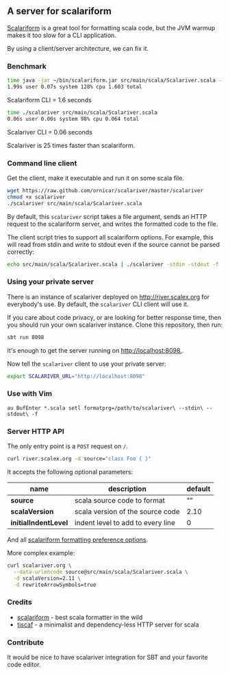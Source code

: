 ## A server for scalariform

[Scalariform](https://github.com/mdr/scalariform) is a great tool for formatting scala code,
but the JVM warmup makes it too slow for a CLI application.

By using a client/server architecture, we can fix it.

### Benchmark

```sh
time java -jar ~/bin/scalariform.jar src/main/scala/Scalariver.scala --stdout  
1.99s user 0.07s system 128% cpu 1.603 total
```
Scalariform CLI = 1.6 seconds

```sh
time ./scalariver src/main/scala/Scalariver.scala
0.06s user 0.00s system 98% cpu 0.064 total
```
Scalariver CLI = 0.06 seconds

Scalariver is 25 times faster than scalariform.

### Command line client

Get the client, make it executable and run it on some scala file.
```sh
wget https://raw.github.com/ornicar/scalariver/master/scalariver
chmod +x scalariver
./scalariver src/main/scala/Scalariver.scala
```

By default, this `scalariver` script takes a file argument,
sends an HTTP request to the scalariform server,
and writes the formatted code to the file.

The client script tries to support all scalariform options.
For example, this will read from stdin and 
write to stdout even if the source cannot be parsed correctly:

```sh
echo src/main/scala/Scalariver.scala | ./scalariver -stdin -stdout -f
```

### Using your private server

There is an instance of scalariver deployed on http://river.scalex.org for everybody's use.
By default, the `scalariver` CLI client will use it. 

If you care about code privacy, or are looking for better response time,
then you should run your own scalariver instance.
Clone this repository, then run:

```sh
sbt run 8098
```

It's enough to get the server running on [http://localhost:8098.](http://localhost:8098).

Now tell the `scalariver` client to use your private server:

```sh
export SCALARIVER_URL="http://localhost:8098"
```

### Use with Vim

```vim
au BufEnter *.scala setl formatprg=/path/to/scalariver\ --stdin\ --stdout\ -f
```

### Server HTTP API

The only entry point is a `POST` request on `/`.

```sh
curl river.scalex.org -d source="class Foo { }"
```

It accepts the following optional parameters:

name | description | default
--- | --- | ---
**source** | scala source code to format | ""
**scalaVersion** | scala version of the source code | 2.10
**initialIndentLevel** | indent level to add to every line | 0

And all [scalariform formatting preference options](https://github.com/mdr/scalariform#preferences).

More complex example:

```sh
curl scalariver.org \
  --data-urlencode source@src/main/scala/Scalariver.scala \
  -d scalaVersion=2.11 \
  -d rewriteArrowSymbols=true
```

### Credits

- [scalariform](https://github.com/mdr/scalariform) - best scala formatter in the wild
- [tiscaf](https://github.com/gnieh/tiscaf) - a minimalist and dependency-less HTTP server for scala

### Contribute

It would be nice to have scalariver integration for SBT and your favorite code editor.
